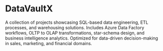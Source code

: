 # DataVaultX
A collection of projects showcasing SQL-based data engineering, ETL processes, and warehousing solutions. Includes Azure Data Factory workflows, OLTP to OLAP transformations, star-schema design, and business intelligence analytics. Optimized for data-driven decision-making in sales, marketing, and financial domains.
